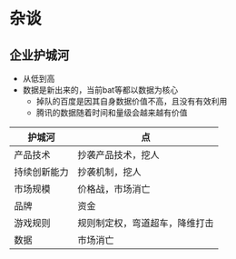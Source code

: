 # 杂谈

## 企业护城河
* 从低到高
* 数据是新出来的，当前bat等都以数据为核心
  * 掉队的百度是因其自身数据价值不高，且没有有效利用
  * 腾讯的数据随着时间和量级会越来越有价值

| 护城河 | 点 |
| - | - |
| 产品技术 | 抄袭产品技术，挖人 |
| 持续创新能力 | 抄袭机制，挖人 |
| 市场规模 | 价格战，市场消亡 |
| 品牌 | 资金 |
| 游戏规则 | 规则制定权，弯道超车，降维打击 |
| 数据 | 市场消亡 |
